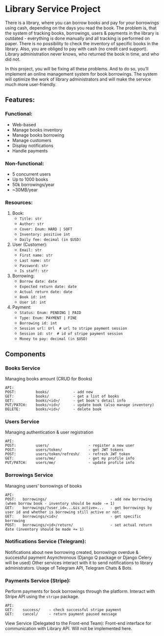# Library Service Project
There is a library, where you can borrow books and pay for your borrowings using cash, depending on the days you read the book.
The problem is, that the system of tracking books, borrowings, users & payments in the library is outdated - everything is done manually and all tracking is performed on paper. There is no possibility to check the inventory of specific books in the library. Also, you are obliged to pay with cash (no credit card support). Library administration never knows, who returned the book in time, and who did not.

In this project, you will be fixing all these problems. And to do so, you’ll implement an online management system for book borrowings. The system will optimize the work of library administrators and will make the service much more user-friendly.

## Features:
### Functional:
* Web-based
* Manage books inventory
* Manage books borrowing
* Manage customers
* Display notifications
* Handle payments
### Non-functional:
* 5 concurrent users
* Up to 1000 books
* 50k borrowings/year
* ~30MB/year

### Resources:
1) Book:
   * `Title: str`
   * `Author: str`
   * `Cover: Enum: HARD | SOFT`
   * `Inventory: positive int`
   * `Daily fee: decimal (in $USD)`
2) User (Customer):
   * `Email: str`
   * `First name: str`
   * `Last name: str`
   * `Password: str`
   * `Is staff: str`
3) Borrowing:
   * `Borrow date: date`
   * `Expected return date: date`
   * `Actual return date: date`
   * `Book id: int`
   * `User id: int`
4) Payment:
   * `Status: Enum: PENDING | PAID`
   * `Type: Enum: PAYMENT | FINE`
   * `Borrowing id: int`
   * `Session url: Url  # url to stripe payment session`
   * `Session id: str  # id of stripe payment session`
   * `Money to pay: decimal (in $USD)`

## Components
### Books Service
Managing books amount (CRUD for Books)
```
API:
POST:         books/           - add new 
GET:          books/           - get a list of books
GET:          books/<id>/      - get book's detail info 
PUT/PATCH:    books/<id>/      - update book (also manage inventory)
DELETE:       books/<id>/      - delete book
```
### Users Service
Managing authentication & user registration
```
API:
POST:         users/                  - register a new user 
POST:         users/token/            - get JWT tokens 
POST:         users/token/refresh/    - refresh JWT token 
GET:          users/me/               - get my profile info 
PUT/PATCH:    users/me/               - update profile info 
```
### Borrowings Service
Managing users' borrowings of books
```
API:
POST:   borrowings/                             - add new borrowing (when borrow book - inventory should be made -= 1) 
GET:    borrowings/?user_id=...&is_active=...   - get borrowings by user id and whether is borrowing still active or not.
GET:    borrowings/<id>/                        - get specific borrowing 
POST: 	borrowings/<id>/return/                 - set actual return date (inventory should be made += 1)
```
### Notifications Service (Telegram):
Notifications about new borrowing created, borrowings overdue & successful payment
Asynchronous (Django Q package or Django Celery will be used)
Other services interact with it to send notifications to library administrators.
Usage of Telegram API, Telegram Chats & Bots.
### Payments Service (Stripe):
Perform payments for book borrowings through the platform.
Interact with Stripe API using the `stripe` package.
```
API:
GET:    success/    - check successful stripe payment
GET:    cancel/     - return payment paused message 
```
View Service (Delegated to the Front-end Team):
Front-end interface for communication with Library API.
Will not be implemented here.
